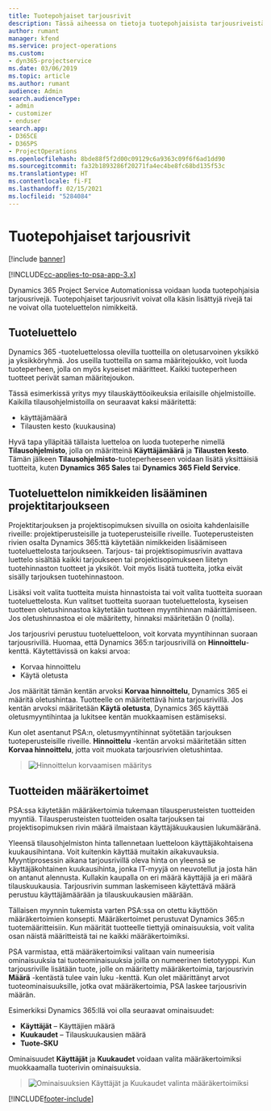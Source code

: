 ```yaml
---
title: Tuotepohjaiset tarjousrivit
description: Tässä aiheessa on tietoja tuotepohjaisista tarjousriveistä.
author: rumant
manager: kfend
ms.service: project-operations
ms.custom:
- dyn365-projectservice
ms.date: 03/06/2019
ms.topic: article
ms.author: rumant
audience: Admin
search.audienceType:
- admin
- customizer
- enduser
search.app:
- D365CE
- D365PS
- ProjectOperations
ms.openlocfilehash: 8bde88f5f2d00c09129c6a9363c09f6f6ad1dd90
ms.sourcegitcommit: fa32b1893286f20271fa4ec4be8fc68bd135f53c
ms.translationtype: HT
ms.contentlocale: fi-FI
ms.lasthandoff: 02/15/2021
ms.locfileid: "5284084"
---
```

# <a name="product-based-quote-lines"></a>Tuotepohjaiset tarjousrivit

[!include [banner](../includes/psa-now-project-operations.md)]

[!INCLUDE[cc-applies-to-psa-app-3.x](../includes/cc-applies-to-psa-app-3x.md)]


Dynamics 365 Project Service Automationissa voidaan luoda tuotepohjaisia tarjousrivejä. Tuotepohjaiset tarjousrivit voivat olla käsin lisättyjä rivejä tai ne voivat olla tuoteluettelon nimikkeitä.

## <a name="product-catalog"></a>Tuoteluettelo

Dynamics 365 -tuoteluettelossa olevilla tuotteilla on oletusarvoinen yksikkö ja yksikköryhmä. Jos useilla tuotteilla on sama määritejoukko, voit luoda tuoteperheen, jolla on myös kyseiset määritteet. Kaikki tuoteperheen tuotteet perivät saman määritejoukon.

Tässä esimerkissä yritys myy tilauskäyttöoikeuksia erilaisille ohjelmistoille. Kaikilla tilausohjelmistoilla on seuraavat kaksi määritettä:

- käyttäjämäärä 
- Tilausten kesto (kuukausina)

Hyvä tapa ylläpitää tällaista luetteloa on luoda tuoteperhe nimellä **Tilausohjelmisto**, jolla on määritteinä **Käyttäjämäärä** ja **Tilausten kesto**. Tämän jälkeen **Tilausohjelmisto**-tuoteperheeseen voidaan lisätä yksittäisiä tuotteita, kuten **Dynamics 365 Sales** tai **Dynamics 365 Field Service**.

## <a name="adding-product-catalog-items-to-a-project-quote"></a>Tuoteluettelon nimikkeiden lisääminen projektitarjoukseen

Projektitarjouksen ja projektisopimuksen sivuilla on osioita kahdenlaisille riveille: projektiperusteisille ja tuoteperusteisille riveille. Tuoteperusteisten rivien osalta Dynamics 365:ttä käytetään nimikkeiden lisäämiseen tuoteluettelosta tarjoukseen. Tarjous- tai projektisopimusrivin avattava luettelo sisältää kaikki tarjoukseen tai projektisopimukseen liitetyn tuotehinnaston tuotteet ja yksiköt. Voit myös lisätä tuotteita, jotka eivät sisälly tarjouksen tuotehinnastoon.

Lisäksi voit valita tuotteita muista hinnastoista tai voit valita tuotteita suoraan tuoteluettelosta. Kun valitset tuotteita suoraan tuoteluettelosta, kyseisen tuotteen oletushinnastoa käytetään tuotteen myyntihinnan määrittämiseen. Jos oletushinnastoa ei ole määritetty, hinnaksi määritetään 0 (nolla).

Jos tarjousrivi perustuu tuoteluetteloon, voit korvata myyntihinnan suoraan tarjousrivillä. Huomaa, että Dynamics 365:n tarjousrivillä on **Hinnoittelu**-kenttä. Käytettävissä on kaksi arvoa:

- Korvaa hinnoittelu  
- Käytä oletusta

Jos määrität tämän kentän arvoksi **Korvaa hinnoittelu**, Dynamics 365 ei määritä oletushintaa. Tuotteelle on määritettävä hinta tarjousrivillä. Jos kentän arvoksi määritetään **Käytä oletusta**, Dynamics 365 käyttää oletusmyyntihintaa ja lukitsee kentän muokkaamisen estämiseksi.

Kun olet asentanut PSA:n, oletusmyyntihinnat syötetään tarjouksen tuoteperusteisille riveille. **Hinnoittelu** -kentän arvoksi määritetään sitten **Korvaa hinnoittelu**, jotta voit muokata tarjousrivien oletushintaa.

> ![Hinnoittelun korvaamisen määritys](media/basic-guide-10.png)
 
## <a name="quantity-factors-for-products"></a>Tuotteiden määräkertoimet

PSA:ssa käytetään määräkertoimia tukemaan tilausperusteisten tuotteiden myyntiä. Tilausperusteisten tuotteiden osalta tarjouksen tai projektisopimuksen rivin määrä ilmaistaan käyttäjäkuukausien lukumääränä.

Yleensä tilausohjelmiston hinta tallennetaan luetteloon käyttäjäkohtaisena kuukausihintana. Voit kuitenkin käyttää muitakin aikakuvauksia. Myyntiprosessin aikana tarjousrivillä oleva hinta on yleensä se käyttäjäkohtainen kuukausihinta, jonka IT-myyjä on neuvotellut ja josta hän on antanut alennusta. Kullakin kaupalla on eri määrä käyttäjiä ja eri määrä tilauskuukausia. Tarjousrivin summan laskemiseen käytettävä määrä perustuu käyttäjämäärään ja tilauskuukausien määrään.

Tällaisen myynnin tukemista varten PSA:ssa on otettu käyttöön määräkertoimien konsepti. Määräkertoimet perustuvat Dynamics 365:n tuotemääritteisiin. Kun määrität tuotteelle tiettyjä ominaisuuksia, voit valita osan näistä määritteistä tai ne kaikki määräkertoimiksi.

PSA varmistaa, että määräkertoimiksi valitaan vain numeerisia ominaisuuksia tai tuoteominaisuuksia joilla on numeerinen tietotyyppi. Kun tarjousriville lisätään tuote, jolle on määritetty määräkertoimia, tarjousrivin **Määrä** -kentästä tulee vain luku -kenttä. Kun olet määrittänyt arvot tuoteominaisuuksille, jotka ovat määräkertoimia, PSA laskee tarjousrivin määrän.

Esimerkiksi Dynamics 365:llä voi olla seuraavat ominaisuudet: 

- **Käyttäjät** – Käyttäjien määrä 
- **Kuukaudet** – Tilauskuukausien määrä
- **Tuote-SKU** 

Ominaisuudet **Käyttäjät** ja **Kuukaudet** voidaan valita määräkertoimiksi muokkaamalla tuoterivin ominaisuuksia. 

> ![Ominaisuuksien Käyttäjät ja Kuukaudet valinta määräkertoimiksi](media/basic-guide-11.png)
 


[!INCLUDE[footer-include](../includes/footer-banner.md)]